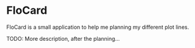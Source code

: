 FloCard
=======

FloCard is a small application to help me planning my different plot lines.

TODO: More description, after the planning...
